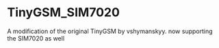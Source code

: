 # TinyGSM_SIM7020
A modification of the original TinyGSM by vshymanskyy. now supporting the SIM7020 as well
